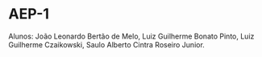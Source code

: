 # AEP-1
Alunos: João Leonardo Bertão de Melo, Luiz Guilherme Bonato Pinto, Luiz
Guilherme Czaikowski, Saulo Alberto Cintra Roseiro Junior. 
